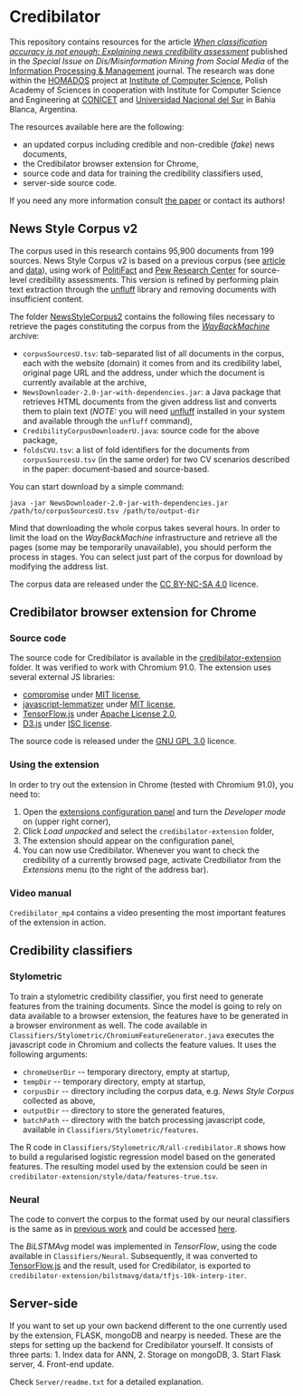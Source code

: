 # Credibilator

This repository contains resources for the article *[When classification accuracy is not enough: Explaining news credibility assessment](https://doi.org/10.1016/j.ipm.2021.102653)* published in the *Special Issue on Dis/Misinformation Mining from Social Media* of the [Information Processing & Management](https://www.journals.elsevier.com/information-processing-and-management) journal.
The research was done within the [HOMADOS](https://homados.ipipan.waw.pl/) project at [Institute of Computer Science](https://ipipan.waw.pl/), Polish Academy of Sciences in cooperation with Institute for Computer Science and Engineering at [CONICET](http://www.conicet.gov.ar/?lan=en) and [Universidad Nacional del Sur](https://www.uns.edu.ar/ingles) in Bahía Blanca, Argentina.

The resources available here are the following:
* an updated corpus including credible and non-credible (*fake*) news documents,
* the Credibilator browser extension for Chrome,
* source code and data for training the credibility classifiers used,
* server-side source code.

If you need any more information consult [the paper](https://doi.org/10.1016/j.ipm.2021.102653) or contact its authors! 

## News Style Corpus v2
The corpus used in this research contains 95,900 documents from 199 sources. News Style Corpus v2 is based on a previous corpus (see [article](https://ojs.aaai.org//index.php/AAAI/article/view/5386) and [data](https://github.com/piotrmp/fakestyle)), using work of [PolitiFact](https://www.politifact.com/punditfact/article/2017/apr/20/politifacts-guide-fake-news-websites-and-what-they/) and [Pew Research Center](https://www.journalism.org/2014/10/21/political-polarization-media-habits/) for source-level credibility assessments.
This version is refined by performing plain text extraction through the [unfluff](https://github.com/ageitgey/node-unfluff) library and removing documents with insufficient content.

The folder [NewsStyleCorpus2](NewsStyleCorpus2) contains the following files necessary to retrieve the pages constituting the corpus from the *[WayBackMachine](https://web.archive.org/)* archive:
* `corpusSourcesU.tsv`: tab-separated list of all documents in the corpus, each with the website (domain) it comes from and its credibility label, original page URL and the address, under which the document is currently available at the archive,
* `NewsDownloader-2.0-jar-with-dependencies.jar`: a Java package that retrieves HTML documents from the given address list and converts them to plain text (*NOTE:* you will need [unfluff](https://github.com/ageitgey/node-unfluff) installed in your system and available through the `unfluff` command),
* `CredibilityCorpusDownloaderU.java`: source code for the above package,
* `foldsCVU.tsv`: a list of fold identifiers for the documents from `corpusSourcesU.tsv` (in the same order) for two CV scenarios described in the paper: document-based and source-based.

You can start download by a simple command:
```
java -jar NewsDownloader-2.0-jar-with-dependencies.jar /path/to/corpusSourcesU.tsv /path/to/output-dir
```
Mind that downloading the whole corpus takes several hours. In order to limit the load on the *WayBackMachine* infrastructure and retrieve all the pages (some may be temporarily unavailable), you should perform the process in stages. You can select just part of the corpus for download by modifying the address list.

The corpus data are released under the [CC BY-NC-SA 4.0](https://creativecommons.org/licenses/by-nc-sa/4.0/) licence.

## Credibilator browser extension for Chrome

### Source code
The source code for Credibilator is available in the [credibilator-extension](credibilator-extension) folder. It was verified to work with Chromium 91.0. The extension uses several external JS libraries:
* [compromise](https://github.com/spencermountain/compromise) under [MIT license](LICENSE-MIT),
* [javascript-lemmatizer](https://github.com/myabu-dev/javascript-lemmatizer) under [MIT license](LICENSE-MIT),
* [TensorFlow.js](https://github.com/tensorflow/tfjs) under [Apache License 2.0](LICENSE-APACHE),
* [D3.js](https://github.com/d3/d3) under [ISC license](LICENSE-ISC).

The source code is released under the [GNU GPL 3.0](https://www.gnu.org/licenses/gpl-3.0.html) licence.

### Using the extension

In order to try out the extension in Chrome (tested with Chromium 91.0), you need to:
1. Open the [extensions configuration panel](chrome://extensions/) and turn the *Developer mode* on (upper right corner),
2. Click *Load unpacked* and select the `credibilator-extension` folder,
3. The extension should appear on the configuration panel,
4. You can now use Credibilator. Whenever you want to check the credibility of a currently browsed page, activate Credbiliator from the *Extensions* menu (to the right of the address bar).

### Video manual

`Credibilator_mp4` contains a video presenting the most important features of the extension in action.

## Credibility classifiers

### Stylometric

To train a stylometric credibility classifier, you first need to generate features from the training documents. Since the model is going to rely on data available to a browser extension, the features have to be generated in a browser environment as well. The code available in `Classifiers/Stylometric/ChromiumFeatureGenerator.java` executes the javascript code in Chromium and collects the feature values. It uses the following arguments:
* `chromeUserDir` -- temporary directory, empty at startup,
* `tempDir` -- temporary directory, empty at startup,
* `corpusDir` -- directory including the corpus data, e.g. *News Style Corpus* collected as above,
* `outputDir` -- directory to store the generated features,
* `batchPath` -- directory with the batch processing javascript code, available in `Classifiers/Stylometric/features`.

The R code in `Classifiers/Stylometric/R/all-credibilator.R` shows how to build a regularised logistic regression model based on the generated features. The resulting model used by the extension could be seen in `credibilator-extension/style/data/features-true.tsv`.

### Neural

The code to convert the corpus to the format used by our neural classifiers is the same as in [previous work](https://github.com/piotrmp/fakestyle/) and could be accessed [here](https://github.com/piotrmp/fakestyle/blob/master/BiLSTMAvg/DataConversion.java). 

The *BiLSTMAvg* model was implemented in *TensorFlow*, using the code available in `Classifiers/Neural`. Subsequently, it was converted to [TensorFlow.js](https://www.tensorflow.org/js) and the result, used for Credibilator, is exported to `credibilator-extension/bilstmavg/data/tfjs-10k-interp-iter`.

## Server-side

If you want to set up your own backend different to the one currently used by the extension, FLASK, mongoDB and nearpy is needed. These are the steps for setting up the backend for Credibilator yourself. It consists of three parts: 1. Index data for ANN, 2. Storage on mongoDB, 3. Start Flask server, 4. Front-end update.

Check `Server/readme.txt` for a detailed explanation. 

